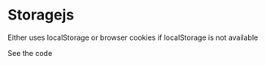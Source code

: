 # Storagejs
Either uses localStorage or browser cookies if localStorage is not available

See the code 
